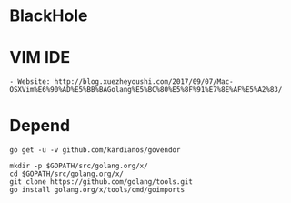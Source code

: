 # BlackHole

# VIM IDE
	- Website: http://blog.xuezheyoushi.com/2017/09/07/Mac-OSXVim%E6%90%AD%E5%BB%BAGolang%E5%BC%80%E5%8F%91%E7%8E%AF%E5%A2%83/

# Depend
	go get -u -v github.com/kardianos/govendor

	mkdir -p $GOPATH/src/golang.org/x/
	cd $GOPATH/src/golang.org/x/
	git clone https://github.com/golang/tools.git
	go install golang.org/x/tools/cmd/goimports
